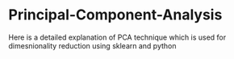 # Principal-Component-Analysis

Here is a detailed explanation of PCA technique which is used for dimesnionality reduction using sklearn and python
